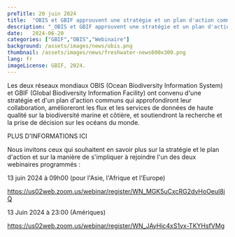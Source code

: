 ```yaml
---
preTitle: 20 juin 2024
title:  "OBIS et GBIF approuvent une stratégie et un plan d'action communs pour les données sur la biodiversité marine."
description: "_OBIS et GBIF approuvent une stratégie et un plan d'action communs pour les données sur la biodiversité marine._"
date:   2024-06-20
categories: ["GBIF","OBIS","Webinaire"]
background: /assets/images/news/obis.png
thumbnail: /assets/images/news/freshwater-news600x300.png
lang: fr
imageLicense: GBIF, 2024.
---
```


Les deux réseaux mondiaux OBIS (Ocean Biodiversity Information System) et GBIF (Global Biodiversity Information Facility) ont convenu d'une stratégie et d'un plan d'action communs qui approfondiront leur collaboration, amélioreront les flux et les services de données de haute qualité sur la biodiversité marine et côtière, et soutiendront la recherche et la prise de décision sur les océans du monde.
 
PLUS D'INFORMATIONS ICI
 

Nous invitons ceux qui souhaitent en savoir plus sur la stratégie et le plan d'action et sur la manière de s'impliquer à rejoindre l'un des deux webinaires programmés :

 

13 juin 2024 à 09h00  (pour l'Asie, l'Afrique et l'Europe)

https://us02web.zoom.us/webinar/register/WN_MGK5uCxcRG2dyHoOeul8iQ

 

13 Juin 2024 à 23:00 (Amériques)

https://us02web.zoom.us/webinar/register/WN_JAyHic4xS1yx-TKYHsfVMg
